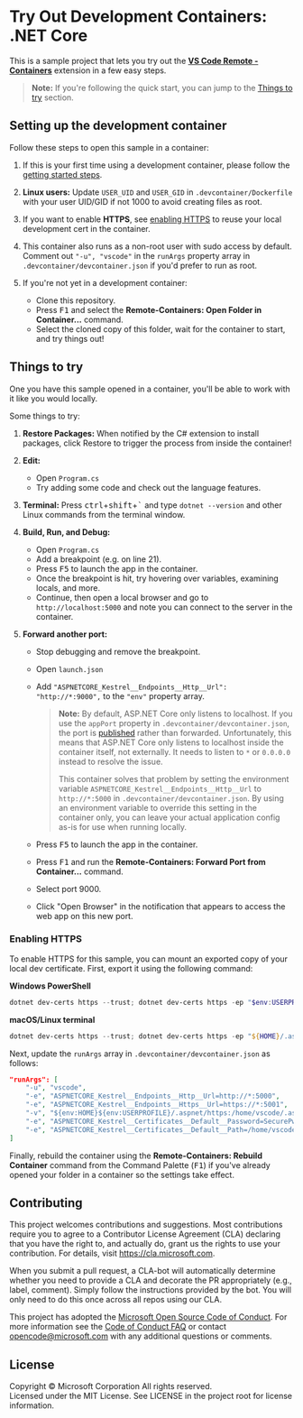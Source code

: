 # Try Out Development Containers: .NET Core

This is a sample project that lets you try out the **[VS Code Remote - Containers](https://aka.ms/vscode-remote/containers)** extension in a few easy steps.

> **Note:** If you're following the quick start, you can jump to the [Things to try](#things-to-try) section. 

## Setting up the development container

Follow these steps to open this sample in a container:

1. If this is your first time using a development container, please follow the [getting started steps](https://aka.ms/vscode-remote/containers/getting-started).

2. **Linux users:** Update `USER_UID` and `USER_GID` in `.devcontainer/Dockerfile` with your user UID/GID if not 1000 to avoid creating files as root.

3. If you want to enable **HTTPS**, see [enabling HTTPS](#enabling-https) to reuse your local development cert in the container.

4. This container also runs as a non-root user with sudo access by default. Comment out `"-u", "vscode"` in the `runArgs` property array in `.devcontainer/devcontainer.json` if you'd prefer to run as root.

5. If you're not yet in a development container:
   - Clone this repository.
   - Press <kbd>F1</kbd> and select the **Remote-Containers: Open Folder in Container...** command.
   - Select the cloned copy of this folder, wait for the container to start, and try things out!

## Things to try

One you have this sample opened in a container, you'll be able to work with it like you would locally.

Some things to try:

1. **Restore Packages:** When notified by the C# extension to install packages, click Restore to trigger the process from inside the container!

2. **Edit:**
   - Open `Program.cs`
   - Try adding some code and check out the language features.

3. **Terminal:** Press <kbd>ctrl</kbd>+<kbd>shift</kbd>+<kbd>\`</kbd> and type `dotnet --version` and other Linux commands from the terminal window.

4. **Build, Run, and Debug:**
   - Open `Program.cs`
   - Add a breakpoint (e.g. on line 21).
   - Press <kbd>F5</kbd> to launch the app in the container.
   - Once the breakpoint is hit, try hovering over variables, examining locals, and more.
   - Continue, then open a local browser and go to `http://localhost:5000` and note you can connect to the server in the container.

5. **Forward another port:**
   - Stop debugging and remove the breakpoint.
   - Open `launch.json`
   - Add `"ASPNETCORE_Kestrel__Endpoints__Http__Url": "http://*:9000",` to the `"env"` property array.

        > **Note:** By default, ASP.NET Core only listens to localhost. If you use the `appPort` property in `.devcontainer/devcontainer.json`, the port is [published](https://docs.docker.com/config/containers/container-networking/#published-ports) rather than forwarded. Unfortunately, this means that ASP.NET Core only listens to localhost inside the container itself, not externally. It needs to listen to `*` or `0.0.0.0` instead to resolve the issue.
        >
        > This container solves that problem by setting the environment variable `ASPNETCORE_Kestrel__Endpoints__Http__Url` to `http://*:5000` in `.devcontainer/devcontainer.json`. By using an environment variable to override this setting in the container only, you can leave your actual application config as-is for use when running locally.

   - Press <kbd>F5</kbd> to launch the app in the container.
   - Press <kbd>F1</kbd> and run the **Remote-Containers: Forward Port from Container...** command.
   - Select port 9000.
   - Click "Open Browser" in the notification that appears to access the web app on this new port.

### Enabling HTTPS

To enable HTTPS for this sample, you can mount an exported copy of your local dev certificate. First, export it using the following command:

**Windows PowerShell**

```powershell
dotnet dev-certs https --trust; dotnet dev-certs https -ep "$env:USERPROFILE/.aspnet/https/aspnetapp.pfx" -p "SecurePwdGoesHere"
```

**macOS/Linux terminal**

```powershell
dotnet dev-certs https --trust; dotnet dev-certs https -ep "${HOME}/.aspnet/https/aspnetapp.pfx" -p "SecurePwdGoesHere"
```

Next, update the `runArgs` array in `.devcontainer/devcontainer.json` as follows:

```json
"runArgs": [
    "-u", "vscode",
    "-e", "ASPNETCORE_Kestrel__Endpoints__Http__Url=http://*:5000",
    "-e", "ASPNETCORE_Kestrel__Endpoints__Https__Url=https://*:5001",
    "-v", "${env:HOME}${env:USERPROFILE}/.aspnet/https:/home/vscode/.aspnet/https",
    "-e", "ASPNETCORE_Kestrel__Certificates__Default__Password=SecurePwdGoesHere",
    "-e", "ASPNETCORE_Kestrel__Certificates__Default__Path=/home/vscode/.aspnet/https/aspnetapp.pfx"
]
```

Finally, rebuild the container using the **Remote-Containers: Rebuild Container** command from the Command Palette (<kbd>F1</kbd>) if you've already opened your folder in a container so the settings take effect.

## Contributing

This project welcomes contributions and suggestions. Most contributions require you to agree to a
Contributor License Agreement (CLA) declaring that you have the right to, and actually do, grant us
the rights to use your contribution. For details, visit https://cla.microsoft.com.

When you submit a pull request, a CLA-bot will automatically determine whether you need to provide
a CLA and decorate the PR appropriately (e.g., label, comment). Simply follow the instructions
provided by the bot. You will only need to do this once across all repos using our CLA.

This project has adopted the [Microsoft Open Source Code of Conduct](https://opensource.microsoft.com/codeofconduct/).
For more information see the [Code of Conduct FAQ](https://opensource.microsoft.com/codeofconduct/faq/) or
contact [opencode@microsoft.com](mailto:opencode@microsoft.com) with any additional questions or comments.

## License

Copyright © Microsoft Corporation All rights reserved.<br />
Licensed under the MIT License. See LICENSE in the project root for license information.
